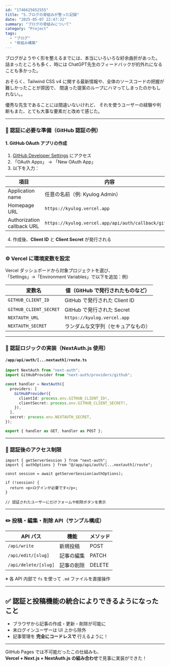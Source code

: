 ```yaml
---
id: "1746625652555"
title: "5.ブログの骨組みが整った記録"
date: "2025-05-07 22:47:32"
summary: "ブログの骨組みについて"
category: "Project"
tags:
  - "ブログ"
  - "骨組み構築"
---
```



ブログがようやく形を整えるまでには、本当にいろいろな紆余曲折があった。
詰まったところも多く、時には ChatGPT先生のフィードバックが的外れになることも多かった。

おそらく、Tailwind CSS v4 に関する最新情報や、全体のソースコードの把握が難しかったことが原因で、
間違った提案のループにハマってしまったのかもしれない。。

優秀な先生であることには間違いないけれど、
それを使うユーザーの経験や判断もまた、とても大事な要素だと改めて感じた。

---

### 🔐 認証に必要な準備（GitHub 認証の例）

#### 1. GitHub OAuth アプリの作成

1. [GitHub Developer Settings](https://github.com/settings/developers) にアクセス
2. 「OAuth Apps」 → 「New OAuth App」
3. 以下を入力：

| 項目 | 内容 |
|------|------|
| Application name | 任意の名前（例: Kyulog Admin） |
| Homepage URL     | `https://kyulog.vercel.app` |
| Authorization callback URL | `https://kyulog.vercel.app/api/auth/callback/github` |

4. 作成後、**Client ID** と **Client Secret** が発行される

---

### ⚙️ Vercel に環境変数を設定

Vercel ダッシュボードから対象プロジェクトを選び、  
「Settings」→「Environment Variables」で以下を追加：例）

| 変数名                  | 値（GitHub で発行されたものなど） |
|-------------------------|------------------------------|
| `GITHUB_CLIENT_ID`      | GitHub で発行された Client ID |
| `GITHUB_CLIENT_SECRET`  | GitHub で発行された Secret    |
| `NEXTAUTH_URL`          | `https://kyulog.vercel.app` |
| `NEXTAUTH_SECRET`       | ランダムな文字列（セキュアなもの） |

---

### 🧩 認証ロジックの実装（NextAuth.js 使用）

#### `/app/api/auth/[...nextauth]/route.ts`

```ts
import NextAuth from "next-auth";
import GitHubProvider from "next-auth/providers/github";

const handler = NextAuth({
  providers: [
    GitHubProvider({
      clientId: process.env.GITHUB_CLIENT_ID!,
      clientSecret: process.env.GITHUB_CLIENT_SECRET!,
    }),
  ],
  secret: process.env.NEXTAUTH_SECRET,
});

export { handler as GET, handler as POST };
```

---

### 🧠 認証後のアクセス制限

```tsx
import { getServerSession } from "next-auth";
import { authOptions } from "@/app/api/auth/[...nextauth]/route";

const session = await getServerSession(authOptions);

if (!session) {
  return <p>ログインが必要です</p>;
}

// 認証されたユーザーにだけフォームや削除ボタンを表示
```

---

### ✏️ 投稿・編集・削除 API（サンプル構成）

| API パス            | 機能             | メソッド |
|---------------------|------------------|----------|
| `/api/write`        | 新規投稿         | POST     |
| `/api/edit/[slug]`  | 記事の編集       | PATCH    |
| `/api/delete/[slug]`| 記事の削除       | DELETE   |

※ 各 API 内部で `fs` を使って `.md` ファイルを直接操作

---

## ✅ 認証と投稿機能の統合によりできるようになったこと

- ブラウザから記事の作成・更新・削除が可能に
- 未ログインユーザーは UI 上から除外
- 記事管理を **完全にコードレスで** 行えるように！

---

GitHub Pages では不可能だったこの仕組みも、  
**Vercel + Next.js + NextAuth.js の組み合わせ**で見事に実装ができた！
